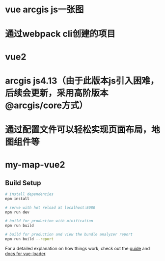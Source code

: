 # vue arcgis js一张图
# 通过webpack cli创建的项目
# vue2
# arcgis js4.13（由于此版本js引入困难，后续会更新，采用高阶版本@arcgis/core方式）
# 通过配置文件可以轻松实现页面布局，地图组件等
# my-map-vue2


## Build Setup

``` bash
# install dependencies
npm install

# serve with hot reload at localhost:8080
npm run dev

# build for production with minification
npm run build

# build for production and view the bundle analyzer report
npm run build --report
```

For a detailed explanation on how things work, check out the [guide](http://vuejs-templates.github.io/webpack/) and [docs for vue-loader](http://vuejs.github.io/vue-loader).
